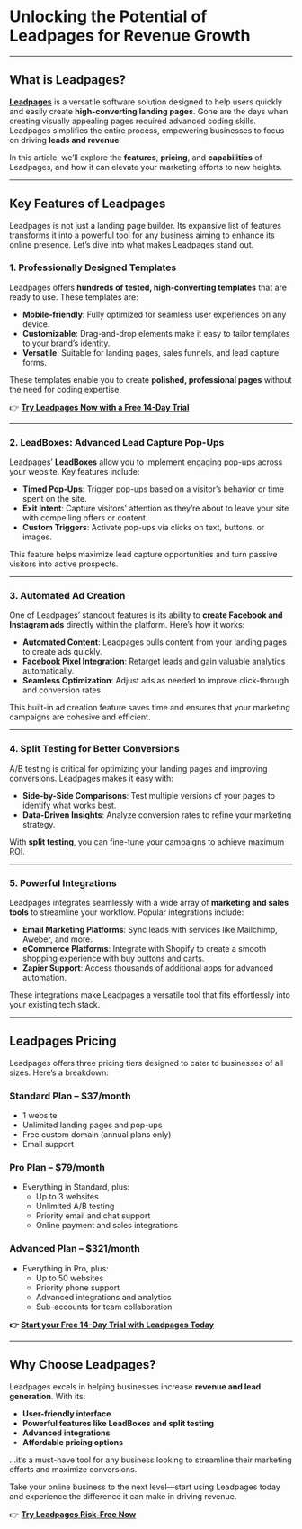 # Unlocking the Potential of Leadpages for Revenue Growth

---

## What is Leadpages?

[**Leadpages**](https://bit.ly/LEadPages) is a versatile software solution designed to help users quickly and easily create **high-converting landing pages**. Gone are the days when creating visually appealing pages required advanced coding skills. Leadpages simplifies the entire process, empowering businesses to focus on driving **leads and revenue**.

In this article, we’ll explore the **features**, **pricing**, and **capabilities** of Leadpages, and how it can elevate your marketing efforts to new heights.

---

## Key Features of Leadpages

Leadpages is not just a landing page builder. Its expansive list of features transforms it into a powerful tool for any business aiming to enhance its online presence. Let’s dive into what makes Leadpages stand out.

### 1. Professionally Designed Templates

Leadpages offers **hundreds of tested, high-converting templates** that are ready to use. These templates are:
- **Mobile-friendly**: Fully optimized for seamless user experiences on any device.
- **Customizable**: Drag-and-drop elements make it easy to tailor templates to your brand’s identity.
- **Versatile**: Suitable for landing pages, sales funnels, and lead capture forms.

These templates enable you to create **polished, professional pages** without the need for coding expertise.

👉 **[Try Leadpages Now with a Free 14-Day Trial](https://bit.ly/LEadPages)**

---

### 2. LeadBoxes: Advanced Lead Capture Pop-Ups

Leadpages’ **LeadBoxes** allow you to implement engaging pop-ups across your website. Key features include:
- **Timed Pop-Ups**: Trigger pop-ups based on a visitor’s behavior or time spent on the site.
- **Exit Intent**: Capture visitors' attention as they’re about to leave your site with compelling offers or content.
- **Custom Triggers**: Activate pop-ups via clicks on text, buttons, or images.

This feature helps maximize lead capture opportunities and turn passive visitors into active prospects.

---

### 3. Automated Ad Creation

One of Leadpages’ standout features is its ability to **create Facebook and Instagram ads** directly within the platform. Here’s how it works:
- **Automated Content**: Leadpages pulls content from your landing pages to create ads quickly.
- **Facebook Pixel Integration**: Retarget leads and gain valuable analytics automatically.
- **Seamless Optimization**: Adjust ads as needed to improve click-through and conversion rates.

This built-in ad creation feature saves time and ensures that your marketing campaigns are cohesive and efficient.

---

### 4. Split Testing for Better Conversions

A/B testing is critical for optimizing your landing pages and improving conversions. Leadpages makes it easy with:
- **Side-by-Side Comparisons**: Test multiple versions of your pages to identify what works best.
- **Data-Driven Insights**: Analyze conversion rates to refine your marketing strategy.

With **split testing**, you can fine-tune your campaigns to achieve maximum ROI.

---

### 5. Powerful Integrations

Leadpages integrates seamlessly with a wide array of **marketing and sales tools** to streamline your workflow. Popular integrations include:
- **Email Marketing Platforms**: Sync leads with services like Mailchimp, Aweber, and more.
- **eCommerce Platforms**: Integrate with Shopify to create a smooth shopping experience with buy buttons and carts.
- **Zapier Support**: Access thousands of additional apps for advanced automation.

These integrations make Leadpages a versatile tool that fits effortlessly into your existing tech stack.

---

## Leadpages Pricing

Leadpages offers three pricing tiers designed to cater to businesses of all sizes. Here’s a breakdown:

### **Standard Plan** – $37/month
- 1 website
- Unlimited landing pages and pop-ups
- Free custom domain (annual plans only)
- Email support

### **Pro Plan** – $79/month
- Everything in Standard, plus:
  - Up to 3 websites
  - Unlimited A/B testing
  - Priority email and chat support
  - Online payment and sales integrations

### **Advanced Plan** – $321/month
- Everything in Pro, plus:
  - Up to 50 websites
  - Priority phone support
  - Advanced integrations and analytics
  - Sub-accounts for team collaboration

**👉 [Start your Free 14-Day Trial with Leadpages Today](https://bit.ly/LEadPages)**

---

## Why Choose Leadpages?

Leadpages excels in helping businesses increase **revenue and lead generation**. With its:
- **User-friendly interface**
- **Powerful features like LeadBoxes and split testing**
- **Advanced integrations**
- **Affordable pricing options**

…it’s a must-have tool for any business looking to streamline their marketing efforts and maximize conversions.

Take your online business to the next level—start using Leadpages today and experience the difference it can make in driving revenue.

👉 **[Try Leadpages Risk-Free Now](https://bit.ly/LEadPages)**
